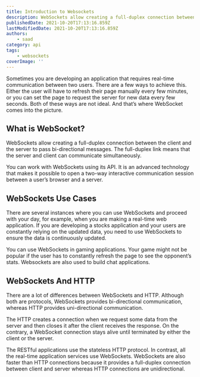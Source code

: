 ```yaml
---
title: Introduction to Websockets
description: WebSockets allow creating a full-duplex connection between the client and the server to pass bi-directional messages.
publishedDate: 2021-10-20T17:13:16.859Z
lastModifiedDate: 2021-10-20T17:13:16.859Z
authors:
    - saad
category: api
tags:
    - websockets
coverImage: ''
---
```


<Lead>
	Sometimes you are developing an application that requires real-time
	communication between two users. There are a few ways to achieve this.
	Either the user will have to refresh their page manually every few minutes,
	or you can set the page to request the server for new data every few
	seconds. Both of these ways are not ideal. And that’s where WebSocket comes
	into the picture.
</Lead>

## What is WebSocket?

WebSockets allow creating a full-duplex connection between the client and the server to pass bi-directional messages. The full-duplex link means that the server and client can communicate simultaneously.

You can work with WebSockets using its API. It is an advanced technology that makes it possible to open a two-way interactive communication session between a user’s browser and a server.

## WebSockets Use Cases

There are several instances where you can use WebSockets and proceed with your day, for example, when you are making a real-time web application. If you are developing a stocks application and your users are constantly relying on the updated data, you need to use WebSockets to ensure the data is continuously updated.

You can use WebSockets in gaming applications. Your game might not be popular if the user has to constantly refresh the page to see the opponent’s stats. Websockets are also used to build chat applications.

## WebSockets And HTTP

There are a lot of differences between WebSockets and HTTP. Although both are protocols, WebSockets provides bi-directional communication, whereas HTTP provides uni-directional communication.

The HTTP creates a connection when we request some data from the server and then closes it after the client receives the response. On the contrary, a WebSocket connection stays alive until terminated by either the client or the server.

The RESTful applications use the stateless HTTP protocol. In contrast, all the real-time application services use WebSockets. WebSockets are also faster than HTTP connections because it provides a full-duplex connection between client and server whereas HTTP connections are unidirectional.
